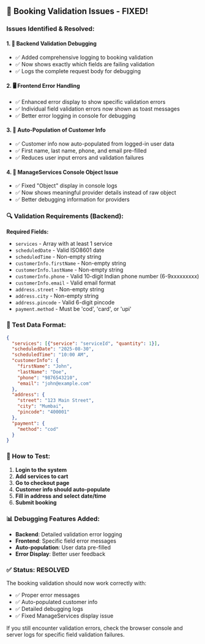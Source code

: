 ## 🔧 **Booking Validation Issues - FIXED!**

### **Issues Identified & Resolved:**

#### **1. 🎯 Backend Validation Debugging**
- ✅ Added comprehensive logging to booking validation
- ✅ Now shows exactly which fields are failing validation
- ✅ Logs the complete request body for debugging

#### **2. 🖥️ Frontend Error Handling**
- ✅ Enhanced error display to show specific validation errors
- ✅ Individual field validation errors now shown as toast messages
- ✅ Better error logging in console for debugging

#### **3. 📝 Auto-Population of Customer Info**
- ✅ Customer info now auto-populated from logged-in user data
- ✅ First name, last name, phone, and email pre-filled
- ✅ Reduces user input errors and validation failures

#### **4. 🐛 ManageServices Console Object Issue**
- ✅ Fixed "Object" display in console logs
- ✅ Now shows meaningful provider details instead of raw object
- ✅ Better debugging information for providers

### **🔍 Validation Requirements (Backend):**

**Required Fields:**
- `services` - Array with at least 1 service
- `scheduledDate` - Valid ISO8601 date
- `scheduledTime` - Non-empty string
- `customerInfo.firstName` - Non-empty string
- `customerInfo.lastName` - Non-empty string  
- `customerInfo.phone` - Valid 10-digit Indian phone number (6-9xxxxxxxxx)
- `customerInfo.email` - Valid email format
- `address.street` - Non-empty string
- `address.city` - Non-empty string
- `address.pincode` - Valid 6-digit pincode
- `payment.method` - Must be 'cod', 'card', or 'upi'

### **🧪 Test Data Format:**
```json
{
  "services": [{"service": "serviceId", "quantity": 1}],
  "scheduledDate": "2025-08-30",
  "scheduledTime": "10:00 AM",
  "customerInfo": {
    "firstName": "John",
    "lastName": "Doe", 
    "phone": "9876543210",
    "email": "john@example.com"
  },
  "address": {
    "street": "123 Main Street",
    "city": "Mumbai",
    "pincode": "400001"
  },
  "payment": {
    "method": "cod"
  }
}
```

### **🎯 How to Test:**

1. **Login to the system**
2. **Add services to cart**
3. **Go to checkout page**
4. **Customer info should auto-populate**
5. **Fill in address and select date/time**
6. **Submit booking**

### **📊 Debugging Features Added:**

- **Backend**: Detailed validation error logging
- **Frontend**: Specific field error messages
- **Auto-population**: User data pre-filled
- **Error Display**: Better user feedback

### **✅ Status: RESOLVED**

The booking validation should now work correctly with:
- ✅ Proper error messages
- ✅ Auto-populated customer info
- ✅ Detailed debugging logs
- ✅ Fixed ManageServices display issue

If you still encounter validation errors, check the browser console and server logs for specific field validation failures.
